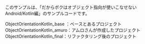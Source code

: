 このサンプルは、「だからボクはオブジェクト指向が使いこなせない Android/Kotlin編」のサンプルコードです。

ObjectOrientationKotlin_base ：ベースとあるプロジェクト
ObjectOrientationKotlin_amuro：アムロさんが作成したプロジェクト
ObjectOrientationKotlin_final：リファクタリング後のプロジェクト
